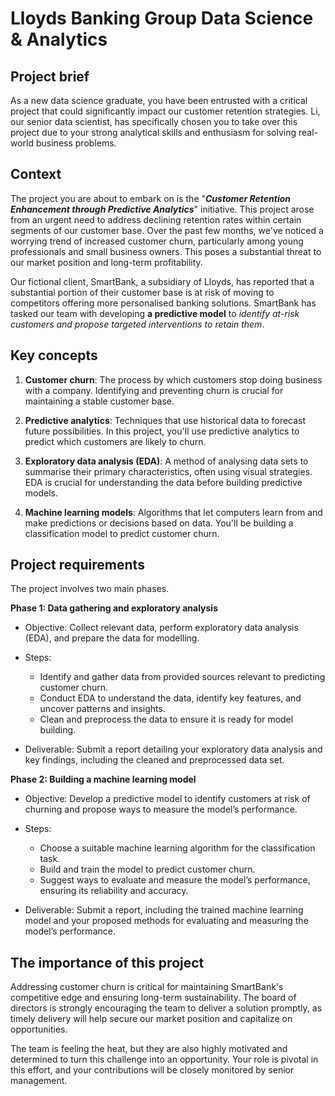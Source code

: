 # Lloyds Banking Group Data Science & Analytics

## Project brief

As a new data science graduate, you have been entrusted with a critical project that could significantly impact our customer retention strategies. Li, our senior data scientist, has specifically chosen you to take over this project due to your strong analytical skills and enthusiasm for solving real-world business problems. 

## Context

The project you are about to embark on is the "**_Customer Retention Enhancement through Predictive Analytics_**" initiative. This project arose from an urgent need to address declining retention rates within certain segments of our customer base. Over the past few months, we've noticed a worrying trend of increased customer churn, particularly among young professionals and small business owners. This poses a substantial threat to our market position and long-term profitability.

Our fictional client, SmartBank, a subsidiary of Lloyds, has reported that a substantial portion of their customer base is at risk of moving to competitors offering more personalised banking solutions. SmartBank has tasked our team with developing **a predictive model** to _identify at-risk customers and propose targeted interventions to retain them_.

## Key concepts

1. **Customer churn**: The process by which customers stop doing business with a company. Identifying and preventing churn is crucial for maintaining a stable customer base.

2. **Predictive analytics**: Techniques that use historical data to forecast future possibilities. In this project, you'll use predictive analytics to predict which customers are likely to churn.

3. **Exploratory data analysis (EDA)**: A method of analysing data sets to summarise their primary characteristics, often using visual strategies. EDA is crucial for understanding the data before building predictive models.

4. **Machine learning models**: Algorithms that let computers learn from and make predictions or decisions based on data. You'll be building a classification model to predict customer churn.

## Project requirements

The project involves two main phases.

**Phase 1: Data gathering and exploratory analysis**
- Objective: Collect relevant data, perform exploratory data analysis (EDA), and prepare the data for modelling.

- Steps:
  - Identify and gather data from provided sources relevant to predicting customer churn.
  - Conduct EDA to understand the data, identify key features, and uncover patterns and insights.
  - Clean and preprocess the data to ensure it is ready for model building.

- Deliverable: Submit a report detailing your exploratory data analysis and key findings, including the cleaned and preprocessed data set.

**Phase 2: Building a machine learning model**
- Objective: Develop a predictive model to identify customers at risk of churning and propose ways to measure the model’s performance.

- Steps:
  - Choose a suitable machine learning algorithm for the classification task.
  - Build and train the model to predict customer churn.
  - Suggest ways to evaluate and measure the model’s performance, ensuring its reliability and accuracy.

- Deliverable: Submit a report, including the trained machine learning model and your proposed methods for evaluating and measuring the model’s performance.

## The importance of this project

Addressing customer churn is critical for maintaining SmartBank's competitive edge and ensuring long-term sustainability. The board of directors is strongly encouraging the team to deliver a solution promptly, as timely delivery will help secure our market position and capitalize on opportunities. 

The team is feeling the heat, but they are also highly motivated and determined to turn this challenge into an opportunity. Your role is pivotal in this effort, and your contributions will be closely monitored by senior management.
